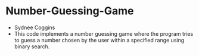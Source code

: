 # Number-Guessing-Game
* Sydnee Coggins
* This code implements a number guessing game where the program tries to guess a number chosen by the user within a specified range using binary search.
